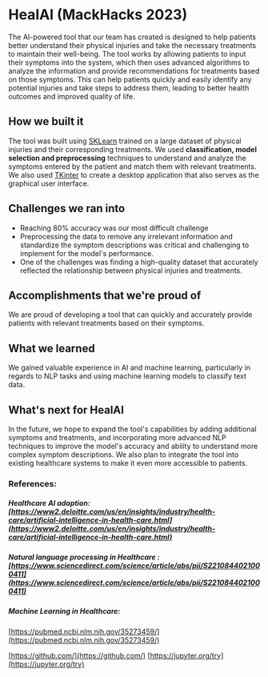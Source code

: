# HealAI (MackHacks 2023)

The AI-powered tool that our team has created is designed to help patients better understand their physical injuries and take the necessary treatments to maintain their well-being. The tool works by allowing patients to input their symptoms into the system, which then uses advanced algorithms to analyze the information and provide recommendations for treatments based on those symptoms. This can help patients quickly and easily identify any potential injuries and take steps to address them, leading to better health outcomes and improved quality of life.


## How we built it
The tool was built using [SKLearn](https://scikit-learn.org/stable/) trained on a large dataset of physical injuries and their corresponding treatments. We used **classification, model selection and preprocessing** techniques to understand and analyze the symptoms entered by the patient and match them with relevant treatments. We also used [TKinter](https://docs.python.org/3/library/tkinter.html) to create a desktop application that also serves as the graphical user interface.
## Challenges we ran into

 - Reaching 80% accuracy was our most difficult challenge
 - Preprocessing the data to remove any irrelevant information and standardize the symptom descriptions was critical and challenging to implement for the model's performance.
 - One of the challenges was finding a high-quality dataset that accurately reflected the relationship between physical injuries and treatments.

## Accomplishments that we're proud of

We are proud of developing a tool that can quickly and accurately provide patients with relevant treatments based on their symptoms.

## What we learned

We gained valuable experience in AI and machine learning, particularly in regards to NLP tasks and using machine learning models to classify text data.


## What's next for HealAI

In the future, we hope to expand the tool's capabilities by adding additional symptoms and treatments, and incorporating more advanced NLP techniques to improve the model's accuracy and ability to understand more complex symptom descriptions. We also plan to integrate the tool into existing healthcare systems to make it even more accessible to patients.

### References:

  

##### Healthcare AI adaption: [https://www2.deloitte.com/us/en/insights/industry/health-care/artificial-intelligence-in-health-care.html](https://www2.deloitte.com/us/en/insights/industry/health-care/artificial-intelligence-in-health-care.html)

  

##### Natural language processing in Healthcare : [https://www.sciencedirect.com/science/article/abs/pii/S2210844021000411](https://www.sciencedirect.com/science/article/abs/pii/S2210844021000411)

  

##### Machine Learning in Healthcare:

[https://pubmed.ncbi.nlm.nih.gov/35273459/](https://pubmed.ncbi.nlm.nih.gov/35273459/)

  

[https://github.com/](https://github.com/)  [https://jupyter.org/try](https://jupyter.org/try)
